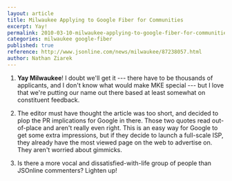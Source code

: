 ```yaml
---
layout: article
title: Milwaukee Applying to Google Fiber for Communities
excerpt: Yay!
permalink: 2010-03-10-milwaukee-applying-to-google-fiber-for-communities
categories: milwaukee google-fiber 
published: true
reference: http://www.jsonline.com/news/milwaukee/87238057.html
author: Nathan Ziarek
---
```


1. **Yay Milwaukee**! I doubt we'll get it --- there have to be thousands of applicants, and I don't know what would make MKE special --- but I love that we're putting our name out there based at least somewhat on constituent feedback.

2. The editor must have thought the article was too short, and decided to plop the PR implications for Google in there. Those two quotes read out-of-place and aren't really even right. This is an easy way for Google to get some extra impressions, but if they decide to launch a full-scale ISP, they already have the most viewed page on the web to advertise on. They aren't worried about gimmicks. 

3. Is there a more vocal and dissatisfied-with-life group of people than JSOnline commenters? Lighten up!

[0]: http://www.jsonline.com/news/milwaukee/87238057.html